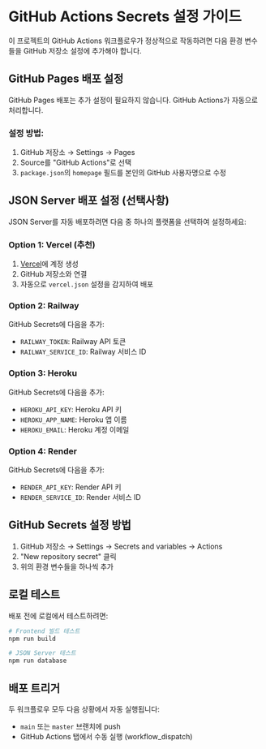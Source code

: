 # GitHub Actions Secrets 설정 가이드

이 프로젝트의 GitHub Actions 워크플로우가 정상적으로 작동하려면 다음 환경 변수들을 GitHub 저장소 설정에 추가해야 합니다.

## GitHub Pages 배포 설정

GitHub Pages 배포는 추가 설정이 필요하지 않습니다. GitHub Actions가 자동으로 처리합니다.

### 설정 방법:
1. GitHub 저장소 → Settings → Pages
2. Source를 "GitHub Actions"로 선택
3. `package.json`의 `homepage` 필드를 본인의 GitHub 사용자명으로 수정

## JSON Server 배포 설정 (선택사항)

JSON Server를 자동 배포하려면 다음 중 하나의 플랫폼을 선택하여 설정하세요:

### Option 1: Vercel (추천)
1. [Vercel](https://vercel.com)에 계정 생성
2. GitHub 저장소와 연결
3. 자동으로 `vercel.json` 설정을 감지하여 배포

### Option 2: Railway
GitHub Secrets에 다음을 추가:
- `RAILWAY_TOKEN`: Railway API 토큰
- `RAILWAY_SERVICE_ID`: Railway 서비스 ID

### Option 3: Heroku
GitHub Secrets에 다음을 추가:
- `HEROKU_API_KEY`: Heroku API 키
- `HEROKU_APP_NAME`: Heroku 앱 이름
- `HEROKU_EMAIL`: Heroku 계정 이메일

### Option 4: Render
GitHub Secrets에 다음을 추가:
- `RENDER_API_KEY`: Render API 키
- `RENDER_SERVICE_ID`: Render 서비스 ID

## GitHub Secrets 설정 방법

1. GitHub 저장소 → Settings → Secrets and variables → Actions
2. "New repository secret" 클릭
3. 위의 환경 변수들을 하나씩 추가

## 로컬 테스트

배포 전에 로컬에서 테스트하려면:

```bash
# Frontend 빌드 테스트
npm run build

# JSON Server 테스트
npm run database
```

## 배포 트리거

두 워크플로우 모두 다음 상황에서 자동 실행됩니다:
- `main` 또는 `master` 브랜치에 push
- GitHub Actions 탭에서 수동 실행 (workflow_dispatch)

